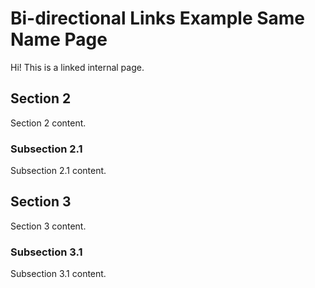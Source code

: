 # Bi-directional Links Example Same Name Page

Hi! This is a linked internal page.

## Section 2

Section 2 content.

### Subsection 2.1

Subsection 2.1 content.

## Section 3

Section 3 content.

### Subsection 3.1

Subsection 3.1 content.
